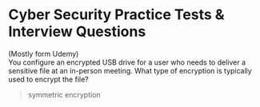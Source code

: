 # Cyber Security Practice Tests & Interview Questions
(Mostly form Udemy)  
You configure an encrypted USB drive for a user who needs to deliver a sensitive file at an in-person meeting. What type of encryption is typically used to encrypt the file?
> symmetric encryption
